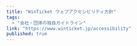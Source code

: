 ```yaml
---
title: "WinTicket ウェブアクセシビリティ方針"
tags:
  - "会社・団体の独自ガイドライン"
link: "https://www.winticket.jp/accessibility"
published: true
---
```


